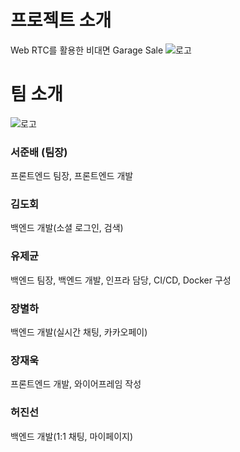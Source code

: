 # 프로젝트 소개
Web RTC를 활용한 비대면 Garage Sale
![로고](https://lab.ssafy.com/s08-webmobile1-sub2/S08P12B105/uploads/da6e5c104b355ecfaed637ce4c9c49d1/%EB%A1%9C%EA%B3%A0_Final.png)


# 팀 소개
![로고](https://lab.ssafy.com/s08-webmobile1-sub2/S08P12B105/uploads/0e62727775f808d2051b462df2bc45fe/hc.png)

### 서준배 (팀장)
프론트엔드 팀장, 프론트엔드 개발
### 김도회
백엔드 개발(소셜 로그인, 검색)
### 유제균
백엔드 팀장, 백엔드 개발, 인프라 담당, CI/CD, Docker 구성
### 장별하
백엔드 개발(실시간 채팅, 카카오페이)
### 장재욱
프론트엔드 개발, 와이어프레임 작성
### 허진선
백엔드 개발(1:1 채팅, 마이페이지)
